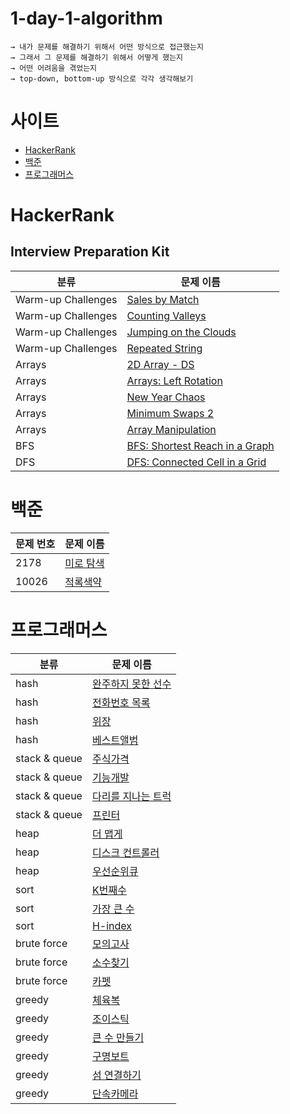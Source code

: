 # 1-day-1-algorithm
```
→ 내가 문제를 해결하기 위해서 어떤 방식으로 접근했는지
→ 그래서 그 문제를 해결하기 위해서 어떻게 했는지
→ 어떤 어려움을 겪었는지
→ top-down, bottom-up 방식으로 각각 생각해보기
```

# 사이트
- [HackerRank](#hackerrank)  
- [백준](#백준)
- [프로그래머스](#프로그래머스)  

# HackerRank 
## Interview Preparation Kit
| 분류 | 문제 이름                             |
| ---- | ------------------------------------- |
|Warm-up Challenges |  [Sales by Match](../../issues/1) |
|Warm-up Challenges | [Counting Valleys](../../issues/2) |
|Warm-up Challenges | [Jumping on the Clouds](../../issues/3) |
|Warm-up Challenges | [Repeated String](../../issues/4) |  
|Arrays | [2D Array - DS](../../issues/5)  |  
|Arrays | [Arrays: Left Rotation](../../issues/6)  |  
|Arrays | [New Year Chaos](../../issues/11)  |  
|Arrays |  [Minimum Swaps 2](../../issues/12)  |  
|Arrays |  [Array Manipulation](../../issues/30)   |    
|BFS |  [BFS: Shortest Reach in a Graph](../../issues/9)  |    
|DFS |  [DFS: Connected Cell in a Grid](../../issues/10)  |      


# 백준  
| 문제 번호 | 문제 이름                             |
| ---- | ------------------------------------- |
|2178 |  [미로 탐색](../../issues/7) |
|10026 | [적록색약](../../issues/8)| 


# 프로그래머스

| 분류 | 문제 이름                             |
| ---- | ------------------------------------- |
| hash | [완주하지 못한 선수](../../issues/13) | 
| hash | [전화번호 목록](../../issues/14) | 
| hash | [위장](../../issues/15) | 
| hash | [베스트앨범](../../issues/16) | 
| stack & queue | [주식가격](../../issues/17) | 
| stack & queue | [기능개발](../../issues/18) | 
| stack & queue | [다리를 지나는 트럭](../../issues/19) | 
| stack & queue | [프린터](../../issues/20) | 
| heap | [더 맵게](../../issues/21) | 
| heap | [디스크 컨트롤러](../../issues/22) | 
| heap | [우선순위큐](../../issues/23) | 
| sort | [K번째수](../../issues/24) | 
| sort | [가장 큰 수](../../issues/25) | 
| sort | [H-index](../../issues/26) |
| brute force | [모의고사](../../issues/27) | 
| brute force | [소수찾기](../../issues/28) | 
| brute force | [카펫](../../issues/29) | 
| greedy | [체육복](../../issues/31) | 
| greedy | [조이스틱](../../issues/32) | 
| greedy | [큰 수 만들기](../../issues/33) | 
| greedy | [구명보트](../../issues/34) | 
| greedy | [섬 연결하기](../../issues/35) | 
| greedy | [단속카메라](../../issues/36) | 


